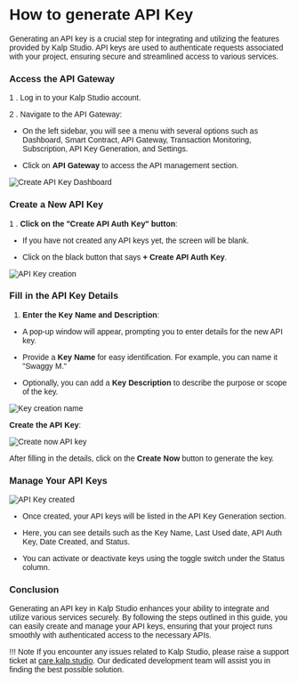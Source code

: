<style>  body { font-family: "Source Sans 3", sans-serif!important; }</style>

<link  href="https://fonts.googleapis.com/css2?family=Source+Sans+3:ital,wght@0,200..900;1,200..900&display=swap"  rel="stylesheet">  <link  rel="stylesheet"  href="https://fonts.googleapis.com/icon?family=Material+Icons">

# **How to generate API Key**

Generating an API key is a crucial step for integrating and utilizing the features provided by Kalp Studio. API keys are used to authenticate requests associated with your project, ensuring secure and streamlined access to various services.

### **Access the API Gateway**

1 .  Log in to your Kalp Studio account.
    
2 .  Navigate to the API Gateway:
    

-   On the left sidebar, you will see a menu with several options such as Dashboard, Smart Contract, API Gateway, Transaction Monitoring, Subscription, API Key Generation, and Settings.
    
-   Click on **API Gateway** to access the API management section.

![Create API Key Dashboard](https://docs.kalp.studio/~gitbook/image?url=https%3A%2F%2F1148605496-files.gitbook.io%2F%7E%2Ffiles%2Fv0%2Fb%2Fgitbook-x-prod.appspot.com%2Fo%2Fspaces%252F4gkv2XhY4CmWY6Vp0djW%252Fuploads%252FFoV2u8lTICwQH04sxMzS%252Fimage.png%3Falt%3Dmedia%26token%3Dc46970a2-e0a4-4a39-b238-5dc02df15d09&width=768&dpr=4&quality=100&sign=5e3212ae&sv=1)

### **Create a New API Key**

1 .  **Click on the "Create API Auth Key" button**:
    

-   If you have not created any API keys yet, the screen will be blank.
    
-   Click on the black button that says **+ Create API Auth Key**.

![API Key creation](https://docs.kalp.studio/~gitbook/image?url=https%3A%2F%2F1148605496-files.gitbook.io%2F%7E%2Ffiles%2Fv0%2Fb%2Fgitbook-x-prod.appspot.com%2Fo%2Fspaces%252F4gkv2XhY4CmWY6Vp0djW%252Fuploads%252FAFZL4mgiixSNuspoEpHC%252Fimage.png%3Falt%3Dmedia%26token%3D2563ebe2-ca65-4e9d-b983-2db5897cfd8b&width=768&dpr=4&quality=100&sign=a5e9e104&sv=1)

### **Fill in the API Key Details**

1.  **Enter the Key Name and Description**:
    

-   A pop-up window will appear, prompting you to enter details for the new API key.
    
-   Provide a **Key Name** for easy identification. For example, you can name it "Swaggy M."
    
-   Optionally, you can add a **Key Description** to describe the purpose or scope of the key.

![Key creation name](https://docs.kalp.studio/~gitbook/image?url=https%3A%2F%2F1148605496-files.gitbook.io%2F%7E%2Ffiles%2Fv0%2Fb%2Fgitbook-x-prod.appspot.com%2Fo%2Fspaces%252F4gkv2XhY4CmWY6Vp0djW%252Fuploads%252FmXfRMYJa2ivUgazk7lVA%252Fimage.png%3Falt%3Dmedia%26token%3D7f942a32-d9ff-4e70-b82d-630488be7db5&width=768&dpr=4&quality=100&sign=1179d044&sv=1)

**Create the API Key**:

![Create now API key](https://docs.kalp.studio/~gitbook/image?url=https%3A%2F%2F1148605496-files.gitbook.io%2F%7E%2Ffiles%2Fv0%2Fb%2Fgitbook-x-prod.appspot.com%2Fo%2Fspaces%252F4gkv2XhY4CmWY6Vp0djW%252Fuploads%252FJAqwrgc7IRNiylIM2myQ%252Fimage.png%3Falt%3Dmedia%26token%3D10811ee3-3a6c-43b1-b2b6-08e27127851b&width=768&dpr=4&quality=100&sign=730f771d&sv=1)

After filling in the details, click on the **Create Now** button to generate the key.

### **Manage Your API Keys**

![API Key created](https://docs.kalp.studio/~gitbook/image?url=https%3A%2F%2F1148605496-files.gitbook.io%2F%7E%2Ffiles%2Fv0%2Fb%2Fgitbook-x-prod.appspot.com%2Fo%2Fspaces%252F4gkv2XhY4CmWY6Vp0djW%252Fuploads%252Fl8Q53qcdAfBd98vioNwz%252Fimage.png%3Falt%3Dmedia%26token%3D8339f8b7-27f9-4667-89b7-8339f470fc58&width=768&dpr=4&quality=100&sign=8fd084ef&sv=1)

-  Once created, your API keys will be listed in the API Key Generation section.
    
-  Here, you can see details such as the Key Name, Last Used date, API Auth Key, Date Created, and Status.
    
-  You can activate or deactivate keys using the toggle switch under the Status column.
    

### **Conclusion**

Generating an API key in Kalp Studio enhances your ability to integrate and utilize various services securely. By following the steps outlined in this guide, you can easily create and manage your API keys, ensuring that your project runs smoothly with authenticated access to the necessary APIs.

!!! Note
    If you encounter any issues related to Kalp Studio, please raise a support ticket at [care.kalp.studio](mailto:care.kalp.studio). Our dedicated development team will assist you in finding the best possible solution.